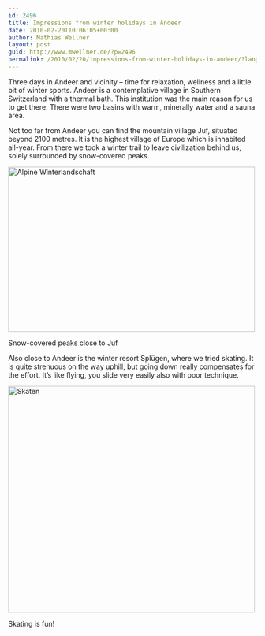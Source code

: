 ```yaml
---
id: 2496
title: Impressions from winter holidays in Andeer
date: 2010-02-20T10:06:05+00:00
author: Mathias Wellner
layout: post
guid: http://www.mwellner.de/?p=2496
permalink: /2010/02/20/impressions-from-winter-holidays-in-andeer/?lang=en
---
```

Three days in Andeer and vicinity &ndash; time for relaxation, wellness and a little bit of winter sports. Andeer is a contemplative village in Southern Switzerland with a thermal bath. This institution was the main reason for us to get there. There were two basins with warm, minerally water and a sauna area. 

Not too far from Andeer you can find the mountain village Juf, situated beyond 2100 metres. It is the highest village of Europe which is inhabited all-year. From there we took a winter trail to leave civilization behind us, solely surrounded by snow-covered peaks. 

<div style="width: 510px" class="wp-caption aligncenter">
  <a href="http://www.flickr.com/photos/mwellner/4371379966/" title="Alpine Winterlandschaft by wellnair, on Flickr"><img src="http://farm5.static.flickr.com/4045/4371379966_54fcea3cd8.jpg" width="500" height="335" alt="Alpine Winterlandschaft" /></a>
  
  <p class="wp-caption-text">
    Snow-covered peaks close to Juf<br />
  </p>
</div>

Also close to Andeer is the winter resort Splügen, where we tried skating. It is quite strenuous on the way uphill, but going down really compensates for the effort. It&#8217;s like flying, you slide very easily also with poor technique. 

<div style="width: 510px" class="wp-caption aligncenter">
  <a href="http://www.flickr.com/photos/mwellner/4371379420/" title="Skaten by wellnair, on Flickr"><img src="http://farm3.static.flickr.com/2709/4371379420_1be6d817f9.jpg" width="500" height="460" alt="Skaten" /></a>
  
  <p class="wp-caption-text">
    Skating is fun!<br />
  </p>
</div>
